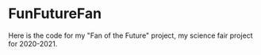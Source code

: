 # FunFutureFan
Here is the code for my "Fan of the Future" project, my science fair project for 2020-2021.
